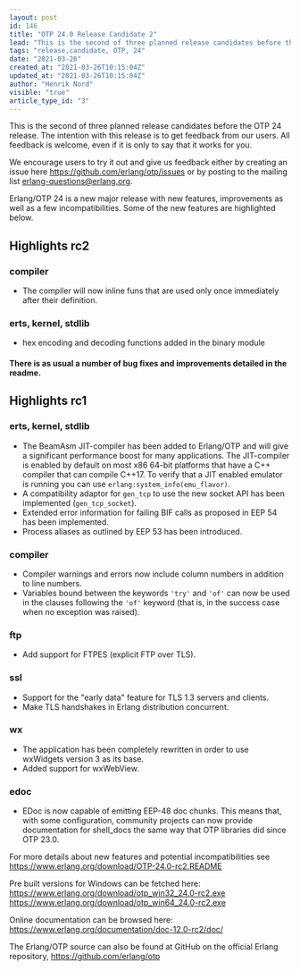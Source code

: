 ```yaml
---
layout: post
id: 146
title: "OTP 24.0 Release Candidate 2"
lead: "This is the second of three planned release candidates before the OTP 24 release."
tags: "release,candidate, OTP, 24"
date: "2021-03-26"
created_at: "2021-03-26T10:15:04Z"
updated_at: "2021-03-26T10:15:04Z"
author: "Henrik Nord"
visible: "true"
article_type_id: "3"
---
```


This is the second of three planned release candidates before the OTP 24 release.
 The intention with this release is to get feedback from our users. All feedback is welcome, even if it is only to say that it works for you.

We encourage users to try it out and give us feedback either by creating an issue here <https://github.com/erlang/otp/issues>
 or by posting to the mailing list [erlang-questions@erlang.org](mailto:erlang-questions@erlang.org).

Erlang/OTP 24 is a new major release with new features, improvements as well as a few incompatibilities. Some of the new
 features are highlighted below.

## Highlights rc2

### compiler
* The compiler will now inline funs that are used only once immediately after their definition.

### erts, kernel, stdlib
* hex encoding and decoding functions added in the binary module

#### There is as usual a number of bug fixes and improvements detailed in the readme.

## Highlights rc1

### erts, kernel, stdlib
* The BeamAsm JIT-compiler has been added to Erlang/OTP and will give a significant performance boost for many applications.
 The JIT-compiler is enabled by default on most x86 64-bit platforms that have a C++ compiler that can compile C++17.
 To verify that a JIT enabled emulator is running you can use `erlang:system_info(emu_flavor)`.
* A compatibility adaptor for `gen_tcp` to use the new socket API has been implemented (`gen_tcp_socket`).
* Extended error information for failing BIF calls as proposed in EEP 54 has been implemented.
* Process aliases as outlined by EEP 53 has been introduced.

### compiler
* Compiler warnings and errors now include column numbers in addition to line numbers.
* Variables bound between the keywords `'try'` and `'of'` can now be used in the clauses following the `'of'` keyword
 (that is, in the success case when no exception was raised).

### ftp
* Add support for FTPES (explicit FTP over TLS).

### ssl
* Support for the "early data" feature for TLS 1.3 servers and clients.
* Make TLS handshakes in Erlang distribution concurrent.

### wx
* The application has been completely rewritten in order
 to use wxWidgets version 3 as its base.
* Added support for wxWebView.

### edoc
* EDoc is now capable of emitting EEP-48 doc chunks. This means that, with some configuration, community projects
 can now provide documentation for shell_docs the same way that OTP libraries did since OTP 23.0.

For more details about new features and potential incompatibilities see
<https://www.erlang.org/download/OTP-24.0-rc2.README>

Pre built versions for Windows can be fetched here:
<https://www.erlang.org/download/otp_win32_24.0-rc2.exe>
<https://www.erlang.org/download/otp_win64_24.0-rc2.exe>

Online documentation can be browsed here:
<https://www.erlang.org/documentation/doc-12.0-rc2/doc/>

The Erlang/OTP source can also be found at GitHub on the official Erlang repository,
<https://github.com/erlang/otp>
